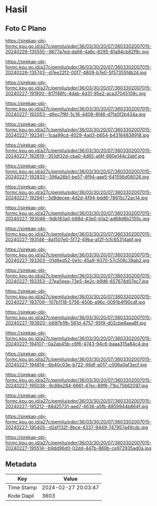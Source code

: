 # Hasil

## Foto C Plano

https://sirekap-obj-formc.kpu.go.id/a27c/pemilu/pdpr/36/03/30/20/07/3603302007015-20240226-135555--8677a7ed-da66-4a6c-8295-81a94cb82f9c.jpg

https://sirekap-obj-formc.kpu.go.id/a27c/pemilu/pdpr/36/03/30/20/07/3603302007015-20240226-135743--d7ee22f2-00f7-4809-b7e0-5f57355fdb24.jpg

https://sirekap-obj-formc.kpu.go.id/a27c/pemilu/pdpr/36/03/30/20/07/3603302007015-20240227-191900--817f48fc-4dab-4d31-95e2-aca37045109c.jpg

https://sirekap-obj-formc.kpu.go.id/a27c/pemilu/pdpr/36/03/30/20/07/3603302007015-20240227-192053--d6ec7f6f-5c16-4408-8f46-d7fa0f2b434a.jpg

https://sirekap-obj-formc.kpu.go.id/a27c/pemilu/pdpr/36/03/30/20/07/3603302007015-20240227-192341--1caa99cd-4029-4ad3-b654-b43164838918.jpg

https://sirekap-obj-formc.kpu.go.id/a27c/pemilu/pdpr/36/03/30/20/07/3603302007015-20240227-192619--351df32d-cba0-4d65-af4f-680e144c2abf.jpg

https://sirekap-obj-formc.kpu.go.id/a27c/pemilu/pdpr/36/03/30/20/07/3603302007015-20240227-192833--396a26b1-be57-4f94-aae5-641556d08026.jpg

https://sirekap-obj-formc.kpu.go.id/a27c/pemilu/pdpr/36/03/30/20/07/3603302007015-20240227-192941--3d9decee-4d2d-4f94-bdd6-78615c72ac14.jpg

https://sirekap-obj-formc.kpu.go.id/a27c/pemilu/pdpr/36/03/30/20/07/3603302007015-20240227-193046--9db183a0-b88d-43e0-b1a2-ad68d6b2155c.jpg

https://sirekap-obj-formc.kpu.go.id/a27c/pemilu/pdpr/36/03/30/20/07/3603302007015-20240227-193148--8a1507e0-5f72-49ba-af2f-fcfc65314abf.jpg

https://sirekap-obj-formc.kpu.go.id/a27c/pemilu/pdpr/36/03/30/20/07/3603302007015-20240227-193303--01d6ed52-0e1c-45a9-9370-57c508c39ab2.jpg

https://sirekap-obj-formc.kpu.go.id/a27c/pemilu/pdpr/36/03/30/20/07/3603302007015-20240227-193353--27ea5eea-73e5-4e2c-b9d6-657674d07ec7.jpg

https://sirekap-obj-formc.kpu.go.id/a27c/pemilu/pdpr/36/03/30/20/07/3603302007015-20240227-193709--107b1118-5756-450b-a96c-0091b4f90cdf.jpg

https://sirekap-obj-formc.kpu.go.id/a27c/pemilu/pdpr/36/03/30/20/07/3603302007015-20240227-193920--b697b1fb-581d-4757-95f9-d02cbe8aea8f.jpg

https://sirekap-obj-formc.kpu.go.id/a27c/pemilu/pdpr/36/03/30/20/07/3603302007015-20240227-194107--0a2ab45b-c6f6-4743-94c6-baaa315a84c4.jpg

https://sirekap-obj-formc.kpu.go.id/a27c/pemilu/pdpr/36/03/30/20/07/3603302007015-20240227-194814--6b40c03e-b722-46df-a017-c006a0af3ecf.jpg

https://sirekap-obj-formc.kpu.go.id/a27c/pemilu/pdpr/36/03/30/20/07/3603302007015-20240227-195038--9c88e284-6661-47ec-89f6-71bc75662097.jpg

https://sirekap-obj-formc.kpu.go.id/a27c/pemilu/pdpr/36/03/30/20/07/3603302007015-20240227-195212--88d25731-aed7-4636-a5fb-8859944b864f.jpg

https://sirekap-obj-formc.kpu.go.id/a27c/pemilu/pdpr/36/03/30/20/07/3603302007015-20240227-195405--d2ef132f-9bce-4337-9449-747957a49cdc.jpg

https://sirekap-obj-formc.kpu.go.id/a27c/pemilu/pdpr/36/03/30/20/07/3603302007015-20240227-195514--b9dd96d0-02dd-447b-869b-ce972935ad0a.jpg


## Metadata

| Key        | Value               |
| ---------- | ------------------- |
| Time Stamp | 2024-02-27 20:03:47 |
| Kode Dapil | 3603                |



